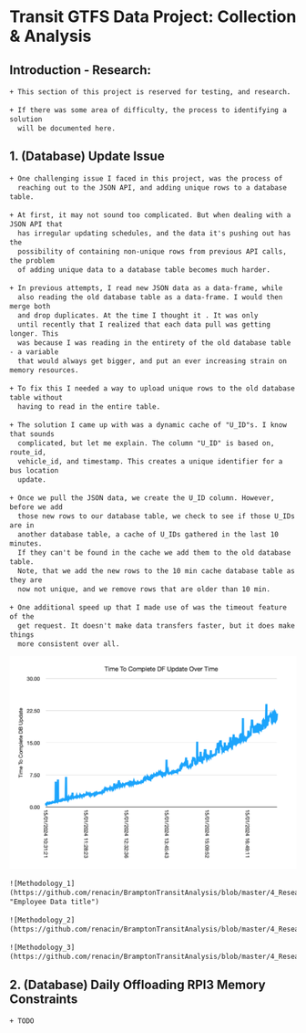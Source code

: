 # Transit GTFS Data Project: Collection & Analysis

## Introduction - Research:
	+ This section of this project is reserved for testing, and research.

	+ If there was some area of difficulty, the process to identifying a solution
	  will be documented here.

## 1. (Database) Update Issue
	+ One challenging issue I faced in this project, was the process of
	  reaching out to the JSON API, and adding unique rows to a database table.

	+ At first, it may not sound too complicated. But when dealing with a JSON API that
	  has irregular updating schedules, and the data it's pushing out has the
	  possibility of containing non-unique rows from previous API calls, the problem
	  of adding unique data to a database table becomes much harder.

	+ In previous attempts, I read new JSON data as a data-frame, while
	  also reading the old database table as a data-frame. I would then merge both
	  and drop duplicates. At the time I thought it . It was only
	  until recently that I realized that each data pull was getting longer. This
	  was because I was reading in the entirety of the old database table - a variable
	  that would always get bigger, and put an ever increasing strain on memory resources.

	+ To fix this I needed a way to upload unique rows to the old database table without
	  having to read in the entire table.

	+ The solution I came up with was a dynamic cache of "U_ID"s. I know that sounds
	  complicated, but let me explain. The column "U_ID" is based on, route_id,
	  vehicle_id, and timestamp. This creates a unique identifier for a bus location
	  update.

	+ Once we pull the JSON data, we create the U_ID column. However, before we add
	  those new rows to our database table, we check to see if those U_IDs are in
	  another database table, a cache of U_IDs gathered in the last 10 minutes.
	  If they can't be found in the cache we add them to the old database table.
	  Note, that we add the new rows to the 10 min cache database table as they are
	  now not unique, and we remove rows that are older than 10 min.

	+ One additional speed up that I made use of was the timeout feature of the
	  get request. It doesn't make data transfers faster, but it does make things
	  more consistent over all.

![LOGO](https://github.com/renacin/BramptonTransitAnalysis/blob/master/4_Research/Images/DB_UPDATE_1.png "Interval House Toronto Logo")

	![Methodology_1](https://github.com/renacin/BramptonTransitAnalysis/blob/master/4_Research/Images/DB%20Update%20Methodology%20%231.png "Employee Data title")

	![Methodology_2](https://github.com/renacin/BramptonTransitAnalysis/blob/master/4_Research/Images/DB%20Update%20Methodology%20%232.png)

	![Methodology_3](https://github.com/renacin/BramptonTransitAnalysis/blob/master/4_Research/Images/DB%20Update%20Methodology%20%233.png)



## 2. (Database) Daily Offloading RPI3 Memory Constraints
	+ TODO
